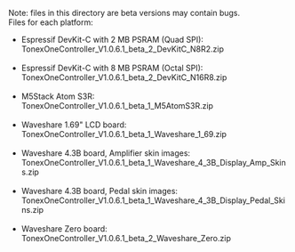 Note: files in this directory are beta versions may contain bugs.
<br>
Files for each platform:
- Espressif DevKit-C with 2 MB PSRAM (Quad SPI):<br>
TonexOneController_V1.0.6.1_beta_2_DevKitC_N8R2.zip
<br><br>
- Espressif DevKit-C with 8 MB PSRAM (Octal SPI):<br>
TonexOneController_V1.0.6.1_beta_2_DevKitC_N16R8.zip
<br><br>
- M5Stack Atom S3R:<br>
TonexOneController_V1.0.6.1_beta_1_M5AtomS3R.zip
<br><br>
- Waveshare 1.69" LCD board:<br>
TonexOneController_V1.0.6.1_beta_1_Waveshare_1_69.zip
<br><br>
- Waveshare 4.3B board, Amplifier skin images:<br>
TonexOneController_V1.0.6.1_beta_1_Waveshare_4_3B_Display_Amp_Skins.zip
<br><br>
- Waveshare 4.3B board, Pedal skin images:<br>
TonexOneController_V1.0.6.1_beta_1_Waveshare_4_3B_Display_Pedal_Skins.zip
<br><br>
- Waveshare Zero board:<br>
TonexOneController_V1.0.6.1_beta_2_Waveshare_Zero.zip